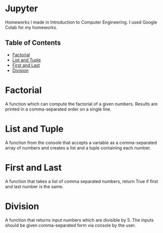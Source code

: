 # Jupyter
Homeworks I made in Introduction to Computer Engineering. I used Google Colab for my homeworks.


## Table of Contents

- [Factorial](#factorial)
- [List and Tuple](#list-and-tuple)
- [First and Last](#first-and-last)
- [Division](#division)

# Factorial
A function which can compute the factorial of a given numbers. Results are printed in a comma-separated order on a single line.

# List and Tuple
A function from the console that accepts a variable as a comma-separated array of numbers and creates a list and a tuple containing each number.

# First and Last
A function that takes a list of comma separated numbers, return True if first and last number is the same.

# Division
A function that returns input numbers which are divisible by 5. The inputs should be given comma-separated form via console by the user.
